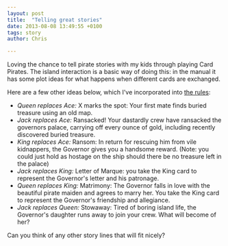 ```yaml
---
layout: post
title:  "Telling great stories"
date: 2013-08-08 13:49:55 +0100
tags: story
author: Chris

---
```


Loving the chance to tell pirate stories with my kids through playing Card Pirates. The island interaction is a basic way of doing this: in the manual it has some plot ideas for what happens when different cards are exchanged.

Here are a few other ideas below, which I've incorporated into [the rules](/rules):

- *Queen replaces Ace:* X marks the spot: Your first mate finds buried treasure using an old map.
- *Jack replaces Ace:* Ransacked! Your dastardly crew have ransacked the governors palace, carrying off every ounce of gold, including recently discovered buried treasure.
- *King replaces Ace:* Ransom: In return for rescuing him from vile kidnappers, the Governor gives you a handsome reward. (Note: you could just hold as hostage on the ship should there be no treasure left in the palace)
- *Jack replaces King:* Letter of Marque: you take the King card to represent the Governor's letter and his patronage.
- *Queen replaces King:* Matrimony: The Governor falls in love with the beautiful pirate maiden and agrees to marry her. You take the King card to represent the Governor's friendship and allegiance.
- *Jack replaces Queen:* Stowaway: Tired of boring island life, the Governor's daughter runs away to join your crew. What will become of her?

Can you think of any other story lines that will fit nicely?
